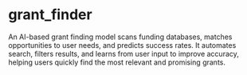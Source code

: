 # grant_finder
An AI-based grant finding model scans funding databases, matches opportunities to user needs, and predicts success rates. It automates search, filters results, and learns from user input to improve accuracy, helping users quickly find the most relevant and promising grants.
